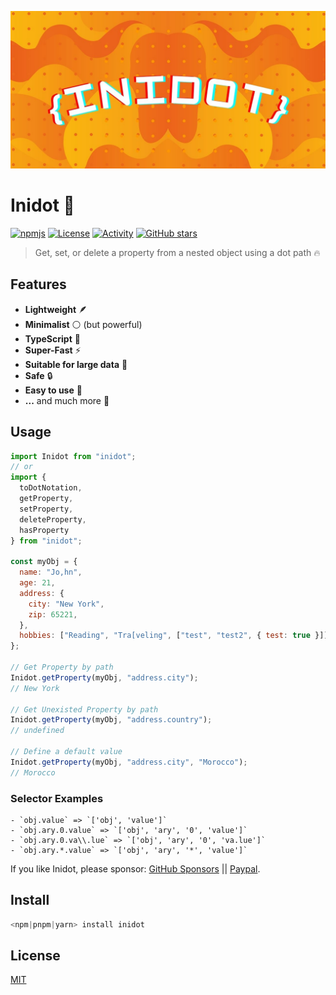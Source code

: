 [![Inidot banner](./.github/assets/banner.jpg)](https://github.com/inicontent/inidot)

# Inidot :pencil:

[![npmjs](https://img.shields.io/npm/dm/inidot.svg?style=flat)](https://www.npmjs.org/package/inidot) [![License](https://img.shields.io/github/license/inicontent/inidot.svg?style=flat&colorA=18181B&colorB=28CF8D)](./LICENSE) [![Activity](https://img.shields.io/github/commit-activity/m/inicontent/inidot)](https://github.com/inicontent/inidot/pulse) [![GitHub stars](https://img.shields.io/github/stars/inicontent/inidot?style=social)](https://github.com/inicontent/inidot)

> Get, set, or delete a property from a nested object using a dot path :fire:

## Features

- **Lightweight** 🪶
- **Minimalist** :white_circle: (but powerful)
- **TypeScript** :large_blue_diamond:
- **Super-Fast** :zap:
- **Suitable for large data** :page_with_curl:
- **Safe** :lock:
- **Easy to use** :bread:
- **...** and much more :rocket:

## Usage

```js
import Inidot from "inidot";
// or
import {
  toDotNotation,
  getProperty,
  setProperty,
  deleteProperty,
  hasProperty
} from "inidot";

const myObj = {
  name: "Jo,hn",
  age: 21,
  address: {
    city: "New York",
    zip: 65221,
  },
  hobbies: ["Reading", "Tra[veling", ["test", "test2", { test: true }]],
};

// Get Property by path
Inidot.getProperty(myObj, "address.city");
// New York

// Get Unexisted Property by path
Inidot.getProperty(myObj, "address.country");
// undefined

// Define a default value
Inidot.getProperty(myObj, "address.city", "Morocco");
// Morocco
```

### Selector Examples

```
- `obj.value` => `['obj', 'value']`
- `obj.ary.0.value` => `['obj', 'ary', '0', 'value']`
- `obj.ary.0.va\\.lue` => `['obj', 'ary', '0', 'va.lue']`
- `obj.ary.*.value` => `['obj', 'ary', '*', 'value']`
```

If you like Inidot, please sponsor: [GitHub Sponsors](https://github.com/sponsors/inicontent) || [Paypal](https://paypal.me/KarimAmahtil).

## Install

```js
<npm|pnpm|yarn> install inidot
```

## License

[MIT](./LICENSE)

